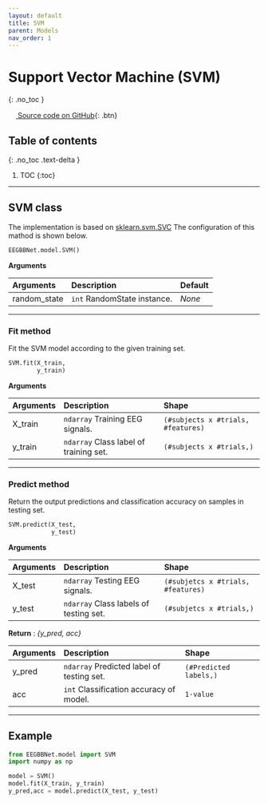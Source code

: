 ```yaml
---
layout: default
title: SVM
parent: Models
nav_order: 1
---
```


# Support Vector Machine (SVM)
{: .no_toc }

[<img src="https://github.com/SNatchaya/eegBBNet2.github.io/images/github.png" width="15" height="15"> Source code on GitHub](xxx){: .btn}

## Table of contents
{: .no_toc .text-delta }

1. TOC
{:toc}

---

## SVM class
The implementation is based on [sklearn.svm.SVC](https://scikit-learn.org/stable/modules/generated/sklearn.svm.SVC.html) The configuration of this mathod is shown below.

```py
EEGBBNet.model.SVM()
```
**Arguments** 

| Arguments | Description | Default|
|:----------|:------------|:-------|
| random_state  | `int` RandomState instance.                   | *None*    |

---

### Fit method
Fit the SVM model according to the given training set. 

```py
SVM.fit(X_train,
        y_train)
```

**Arguments**

| Arguments | Description | Shape |
|:---|:----|:---|
|X_train   | `ndarray` Training EEG signals.        | `(#subjects x #trials, #features)` |
|y_train   | `ndarray` Class label of training set. | `(#subjects x #trials,)`              |

---

### Predict method
Return the output predictions and classification accuracy on samples in testing set.

```py
SVM.predict(X_test, 
            y_test)
```
 
 **Arguments**

| Arguments | Description | Shape |
|:---|:----|:---|
|X_test     | `ndarray` Testing EEG signals.            | `(#subjetcs x #trials, #features)`    |
|y_test     | `ndarray` Class labels of testing set.    | `(#subjetcs x #trials,)`              |

**Return** : *{y_pred, acc}* 

| Arguments | Description | Shape |
|:---|:---|:---|
|y_pred | `ndarray` Predicted label of testing set.     | `(#Predicted labels,)`|
|acc    | `int` Classification accuracy of model.       | `1-value`             |

---

## Example

```py
from EEGBBNet.model import SVM
import numpy as np

model = SVM()
model.fit(X_train, y_train)
y_pred,acc = model.predict(X_test, y_test)
```